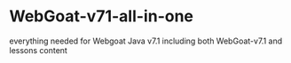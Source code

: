 # WebGoat-v71-all-in-one
everything needed for Webgoat Java v7.1 including both WebGoat-v7.1 and lessons content

